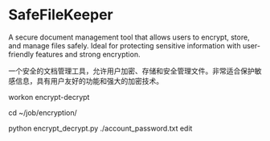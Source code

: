 # SafeFileKeeper

A secure document management tool that allows users to encrypt, store, and manage files safely. Ideal for protecting sensitive information with user-friendly features and strong encryption.

一个安全的文档管理工具，允许用户加密、存储和安全管理文件。非常适合保护敏感信息，具有用户友好的功能和强大的加密技术。


workon encrypt-decrypt

cd ~/job/encryption/

python encrypt_decrypt.py ./account_password.txt edit